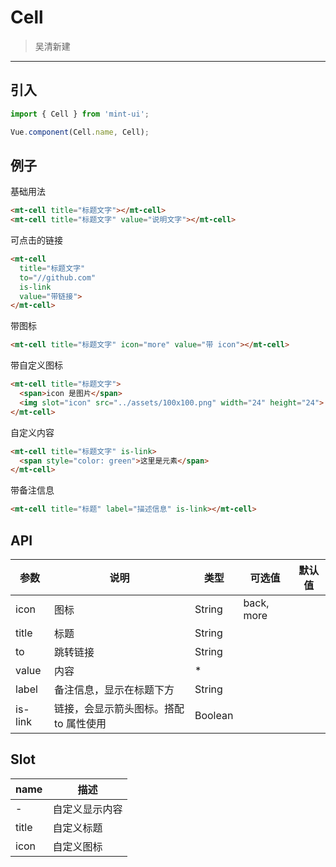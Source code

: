 # Cell

> 吴清新建

----------


## 引入

```javascript
import { Cell } from 'mint-ui';

Vue.component(Cell.name, Cell);
```

## 例子

基础用法
```html
<mt-cell title="标题文字"></mt-cell>
<mt-cell title="标题文字" value="说明文字"></mt-cell>
```

可点击的链接

```html
<mt-cell
  title="标题文字"
  to="//github.com"
  is-link
  value="带链接">
</mt-cell>
```

带图标

```html
<mt-cell title="标题文字" icon="more" value="带 icon"></mt-cell>
```


带自定义图标

```html
<mt-cell title="标题文字">
  <span>icon 是图片</span>
  <img slot="icon" src="../assets/100x100.png" width="24" height="24">
</mt-cell>
```

自定义内容
```html
<mt-cell title="标题文字" is-link>
  <span style="color: green">这里是元素</span>
</mt-cell>
```

带备注信息
```html
<mt-cell title="标题" label="描述信息" is-link></mt-cell>
```


## API
| 参数 | 说明 | 类型 | 可选值 | 默认值 |
|------|-------|---------|-------|--------|
|   icon  |  图标   | String    |  back, more   |     |
| title | 标题 | String | | |
| to    | 跳转链接 | String | | |
| value | 内容 | * | | |
| label | 备注信息，显示在标题下方 | String | | |
| is-link | 链接，会显示箭头图标。搭配 to 属性使用 | Boolean | | |

## Slot
| name | 描述 |
|------|--------|
| - | 自定义显示内容 |
| title | 自定义标题 |
| icon | 自定义图标 |

